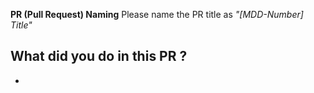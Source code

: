 **PR (Pull Request) Naming**
Please name the PR title as _"[MDD-Number] Title"_

## What did you do in this PR ?
- 
